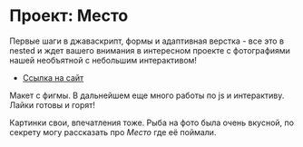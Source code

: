 # Проект: Место

Первые шаги в джаваскрипт, формы и адаптивная верстка - все это в nested и ждет вашего внимания в интересном проекте с фотографиями нашей необъятной с небольшим интерактивом! 

* [Ссылка на сайт](https://atlantis437.github.io/mesto/)

Макет с фигмы. 
В дальнейшем еще много работы по js и интерактиву. 
Лайки готовы и горят!

Картинки свои, впечатления тоже.
Рыба на фото была очень вкусной, по секрету могу рассказать про *Место* где её поймали.
